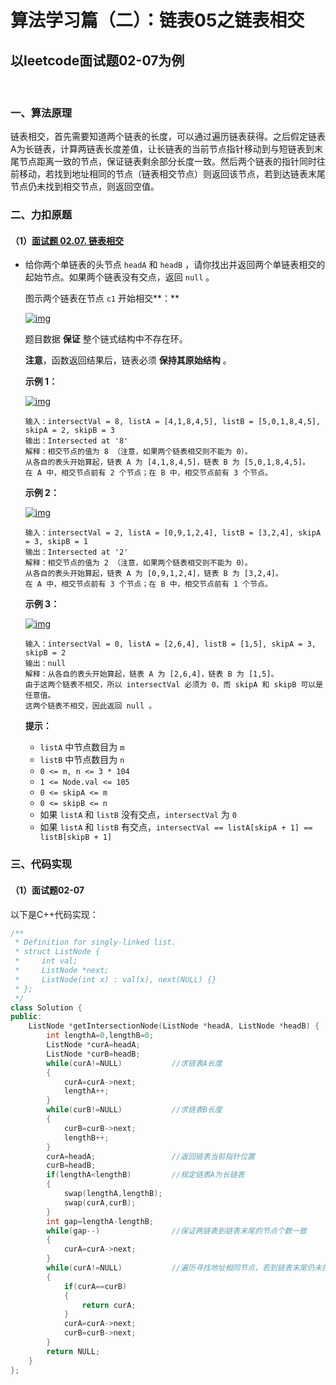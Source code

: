 # 算法学习篇（二）：链表05之链表相交

## 以leetcode面试题02-07为例

​		

### 一、算法原理

​		链表相交，首先需要知道两个链表的长度，可以通过遍历链表获得。之后假定链表A为长链表，计算两链表长度差值，让长链表的当前节点指针移动到与短链表到末尾节点距离一致的节点，保证链表剩余部分长度一致。然后两个链表的指针同时往前移动，若找到地址相同的节点（链表相交节点）则返回该节点，若到达链表末尾节点仍未找到相交节点，则返回空值。

### 二、力扣原题

#### （1）[面试题 02.07. 链表相交](https://leetcode.cn/problems/intersection-of-two-linked-lists-lcci/)

- 给你两个单链表的头节点 `headA` 和 `headB` ，请你找出并返回两个单链表相交的起始节点。如果两个链表没有交点，返回 `null` 。

  图示两个链表在节点 `c1` 开始相交**：**

  [![img](https://assets.leetcode-cn.com/aliyun-lc-upload/uploads/2018/12/14/160_statement.png)](https://assets.leetcode-cn.com/aliyun-lc-upload/uploads/2018/12/14/160_statement.png)

  题目数据 **保证** 整个链式结构中不存在环。

  **注意**，函数返回结果后，链表必须 **保持其原始结构** 。

   

  **示例 1：**

  [![img](https://assets.leetcode-cn.com/aliyun-lc-upload/uploads/2018/12/14/160_example_1.png)](https://assets.leetcode.com/uploads/2018/12/13/160_example_1.png)

  ```
  输入：intersectVal = 8, listA = [4,1,8,4,5], listB = [5,0,1,8,4,5], skipA = 2, skipB = 3
  输出：Intersected at '8'
  解释：相交节点的值为 8 （注意，如果两个链表相交则不能为 0）。
  从各自的表头开始算起，链表 A 为 [4,1,8,4,5]，链表 B 为 [5,0,1,8,4,5]。
  在 A 中，相交节点前有 2 个节点；在 B 中，相交节点前有 3 个节点。
  ```

  **示例 2：**

  [![img](https://assets.leetcode-cn.com/aliyun-lc-upload/uploads/2018/12/14/160_example_2.png)](https://assets.leetcode.com/uploads/2018/12/13/160_example_2.png)

  ```
  输入：intersectVal = 2, listA = [0,9,1,2,4], listB = [3,2,4], skipA = 3, skipB = 1
  输出：Intersected at '2'
  解释：相交节点的值为 2 （注意，如果两个链表相交则不能为 0）。
  从各自的表头开始算起，链表 A 为 [0,9,1,2,4]，链表 B 为 [3,2,4]。
  在 A 中，相交节点前有 3 个节点；在 B 中，相交节点前有 1 个节点。
  ```

  **示例 3：**

  [![img](https://assets.leetcode-cn.com/aliyun-lc-upload/uploads/2018/12/14/160_example_3.png)](https://assets.leetcode.com/uploads/2018/12/13/160_example_3.png)

  ```
  输入：intersectVal = 0, listA = [2,6,4], listB = [1,5], skipA = 3, skipB = 2
  输出：null
  解释：从各自的表头开始算起，链表 A 为 [2,6,4]，链表 B 为 [1,5]。
  由于这两个链表不相交，所以 intersectVal 必须为 0，而 skipA 和 skipB 可以是任意值。
  这两个链表不相交，因此返回 null 。
  ```

   

  **提示：**

  - `listA` 中节点数目为 `m`
  - `listB` 中节点数目为 `n`
  - `0 <= m, n <= 3 * 104`
  - `1 <= Node.val <= 105`
  - `0 <= skipA <= m`
  - `0 <= skipB <= n`
  - 如果 `listA` 和 `listB` 没有交点，`intersectVal` 为 `0`
  - 如果 `listA` 和 `listB` 有交点，`intersectVal == listA[skipA + 1] == listB[skipB + 1]`



### 三、代码实现

#### （1）面试题02-07

以下是C++代码实现：

```c++
/**
 * Definition for singly-linked list.
 * struct ListNode {
 *     int val;
 *     ListNode *next;
 *     ListNode(int x) : val(x), next(NULL) {}
 * };
 */
class Solution {
public:
    ListNode *getIntersectionNode(ListNode *headA, ListNode *headB) {
        int lengthA=0,lengthB=0;
        ListNode *curA=headA;
        ListNode *curB=headB;
        while(curA!=NULL)			//求链表A长度
        {
            curA=curA->next;
            lengthA++;
        }
        while(curB!=NULL)			//求链表B长度
        {
            curB=curB->next;
            lengthB++;
        }
        curA=headA;					//返回链表当前指针位置
        curB=headB;
        if(lengthA<lengthB)			//规定链表A为长链表
        {
            swap(lengthA,lengthB);
            swap(curA,curB);
        }
        int gap=lengthA-lengthB;
        while(gap--)				//保证两链表到链表末尾的节点个数一致
        {
            curA=curA->next;
        }
        while(curA!=NULL)			//遍历寻找地址相同节点，若到链表末尾仍未找到则返回NULL
        {
            if(curA==curB)
            {
                return curA;
            }
            curA=curA->next;
            curB=curB->next;
        }
        return NULL;
    }
};
```
